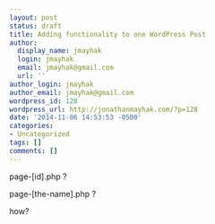 ```yaml
---
layout: post
status: draft
title: Adding functionality to one WordPress Post
author:
  display_name: jmayhak
  login: jmayhak
  email: jmayhak@gmail.com
  url: ''
author_login: jmayhak
author_email: jmayhak@gmail.com
wordpress_id: 128
wordpress_url: http://jonathanmayhak.com/?p=128
date: '2014-11-06 14:53:53 -0500'
categories:
- Uncategorized
tags: []
comments: []
---
```

<p>page-[id].php ?</p>
<p>page-[the-name].php ?</p>
<p>how?</p>
